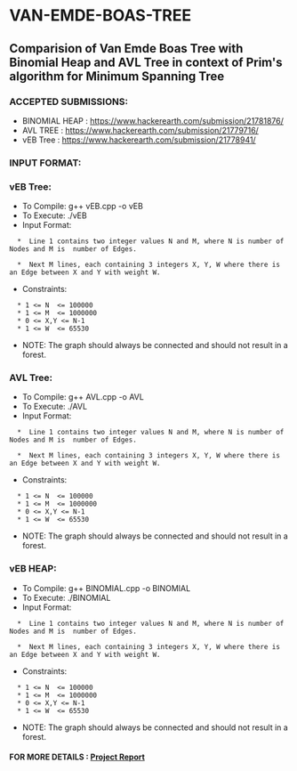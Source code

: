 # VAN-EMDE-BOAS-TREE
## Comparision of Van Emde Boas Tree with Binomial Heap and AVL Tree in context of Prim's algorithm for Minimum Spanning Tree

### ACCEPTED SUBMISSIONS:

* BINOMIAL HEAP : https://www.hackerearth.com/submission/21781876/
* AVL TREE : https://www.hackerearth.com/submission/21779716/
* vEB Tree : https://www.hackerearth.com/submission/21778941/

### INPUT FORMAT:

### vEB Tree:
* To Compile: g++ vEB.cpp -o vEB
* To Execute: ./vEB
* Input Format:
```
  *  Line 1 contains two integer values N and M, where N is number of Nodes and M is  number of Edges.

  *  Next M lines, each containing 3 integers X, Y, W where there is an Edge between X and Y with weight W.
```

* Constraints:
```
  * 1 <= N  <= 100000
  * 1 <= M  <= 1000000
  * 0 <= X,Y <= N-1
  * 1 <= W  <= 65530
```

* NOTE: The graph should always be connected and should not result in a forest.

### AVL Tree:
* To Compile: g++ AVL.cpp -o AVL
* To Execute: ./AVL
* Input Format:
```
  *  Line 1 contains two integer values N and M, where N is number of Nodes and M is  number of Edges.

  *  Next M lines, each containing 3 integers X, Y, W where there is an Edge between X and Y with weight W.
```

* Constraints:
```
  * 1 <= N  <= 100000
  * 1 <= M  <= 1000000
  * 0 <= X,Y <= N-1
  * 1 <= W  <= 65530
```

* NOTE: The graph should always be connected and should not result in a forest.
      
### vEB HEAP:
* To Compile: g++ BINOMIAL.cpp -o BINOMIAL
* To Execute: ./BINOMIAL
* Input Format:
```
  *  Line 1 contains two integer values N and M, where N is number of Nodes and M is  number of Edges.

  *  Next M lines, each containing 3 integers X, Y, W where there is an Edge between X and Y with weight W.
```

* Constraints:
```
  * 1 <= N  <= 100000
  * 1 <= M  <= 1000000
  * 0 <= X,Y <= N-1
  * 1 <= W  <= 65530
```

* NOTE: The graph should always be connected and should not result in a forest.


#### FOR MORE DETAILS : [Project Report](Project_Report.pdf)
